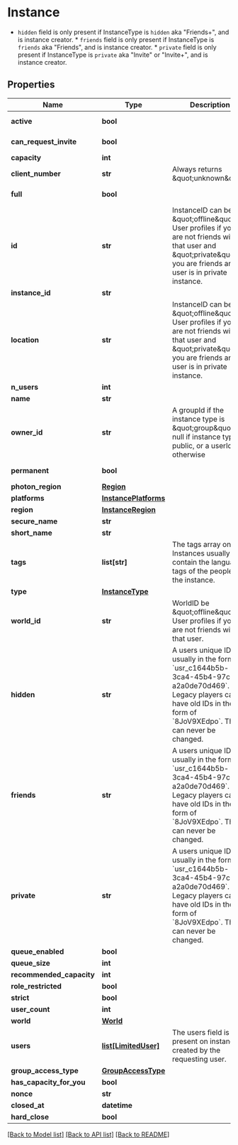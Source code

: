 # Instance

* `hidden` field is only present if InstanceType is `hidden` aka \"Friends+\", and is instance creator. * `friends` field is only present if InstanceType is `friends` aka \"Friends\", and is instance creator. * `private` field is only present if InstanceType is `private` aka \"Invite\" or \"Invite+\", and is instance creator.

## Properties
Name | Type | Description | Notes
------------ | ------------- | ------------- | -------------
**active** | **bool** |  | [default to True]
**can_request_invite** | **bool** |  | [default to True]
**capacity** | **int** |  | 
**client_number** | **str** | Always returns \&quot;unknown\&quot;. | 
**full** | **bool** |  | [default to False]
**id** | **str** | InstanceID can be \&quot;offline\&quot; on User profiles if you are not friends with that user and \&quot;private\&quot; if you are friends and user is in private instance. | 
**instance_id** | **str** |  | 
**location** | **str** | InstanceID can be \&quot;offline\&quot; on User profiles if you are not friends with that user and \&quot;private\&quot; if you are friends and user is in private instance. | 
**n_users** | **int** |  | 
**name** | **str** |  | 
**owner_id** | **str** | A groupId if the instance type is \&quot;group\&quot;, null if instance type is public, or a userId otherwise | [optional] 
**permanent** | **bool** |  | [default to False]
**photon_region** | [**Region**](Region.md) |  | 
**platforms** | [**InstancePlatforms**](InstancePlatforms.md) |  | 
**region** | [**InstanceRegion**](InstanceRegion.md) |  | 
**secure_name** | **str** |  | 
**short_name** | **str** |  | [optional] 
**tags** | **list[str]** | The tags array on Instances usually contain the language tags of the people in the instance.  | 
**type** | [**InstanceType**](InstanceType.md) |  | 
**world_id** | **str** | WorldID be \&quot;offline\&quot; on User profiles if you are not friends with that user. | 
**hidden** | **str** | A users unique ID, usually in the form of &#x60;usr_c1644b5b-3ca4-45b4-97c6-a2a0de70d469&#x60;. Legacy players can have old IDs in the form of &#x60;8JoV9XEdpo&#x60;. The ID can never be changed. | [optional] 
**friends** | **str** | A users unique ID, usually in the form of &#x60;usr_c1644b5b-3ca4-45b4-97c6-a2a0de70d469&#x60;. Legacy players can have old IDs in the form of &#x60;8JoV9XEdpo&#x60;. The ID can never be changed. | [optional] 
**private** | **str** | A users unique ID, usually in the form of &#x60;usr_c1644b5b-3ca4-45b4-97c6-a2a0de70d469&#x60;. Legacy players can have old IDs in the form of &#x60;8JoV9XEdpo&#x60;. The ID can never be changed. | [optional] 
**queue_enabled** | **bool** |  | 
**queue_size** | **int** |  | 
**recommended_capacity** | **int** |  | 
**role_restricted** | **bool** |  | [optional] 
**strict** | **bool** |  | 
**user_count** | **int** |  | 
**world** | [**World**](World.md) |  | 
**users** | [**list[LimitedUser]**](LimitedUser.md) | The users field is present on instances created by the requesting user. | [optional] 
**group_access_type** | [**GroupAccessType**](GroupAccessType.md) |  | [optional] 
**has_capacity_for_you** | **bool** |  | [optional] 
**nonce** | **str** |  | [optional] 
**closed_at** | **datetime** |  | [optional] 
**hard_close** | **bool** |  | [optional] 

[[Back to Model list]](../README.md#documentation-for-models) [[Back to API list]](../README.md#documentation-for-api-endpoints) [[Back to README]](../README.md)


